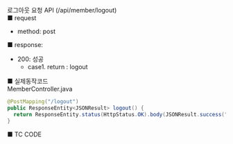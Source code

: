 로그아웃 요청 API (/api/member/logout)  
■ request
   - method: post
  
■ response:  
   - 200: 성공  
      - case1. return : logout  
  
■ 실제동작코드  
MemberController.java  
```java
@PostMapping("/logout")
public ResponseEntity<JSONResult> logout() {
  return ResponseEntity.status(HttpStatus.OK).body(JSONResult.success("logout"));
}
```
  
■ TC CODE  
  
 <tc code>
